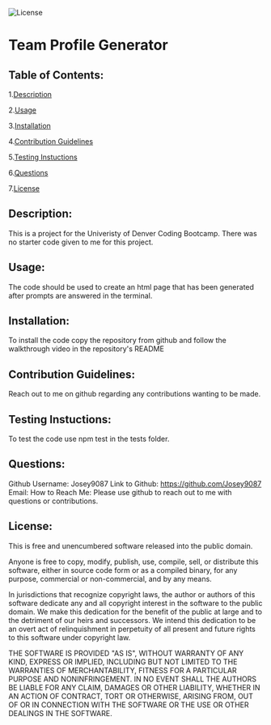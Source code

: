 
![License](https://img.shields.io/badge/License-Unlicense-blue.svg)

# Team Profile Generator


## Table of Contents:

1.[Description](#description)

2.[Usage](#usage)

3.[Installation](#installation)

4.[Contribution Guidelines](#contribution-guidelines)

5.[Testing Instuctions](#testing-instuctions)

6.[Questions](#questions)

7.[License](#license)



## Description:
This is a project for the Univeristy of Denver Coding Bootcamp. There was no starter code given to me for this project.


## Usage: 
The code should be used to create an html page that has been generated after prompts are answered in the terminal.
    

## Installation: 
To install the code copy the repository from github and follow the walkthrough video in the repository's README
    

## Contribution Guidelines:
Reach out to me on github regarding any contributions wanting to be made.
    

## Testing Instuctions:
To test the code use npm test in the tests folder.
    

## Questions:
Github Username: Josey9087 Link to Github: https://github.com/Josey9087
Email:  How to Reach Me: Please use github to reach out to me with questions or contributions.



## License:
This is free and unencumbered software released into the public domain.

Anyone is free to copy, modify, publish, use, compile, sell, or
distribute this software, either in source code form or as a compiled
binary, for any purpose, commercial or non-commercial, and by any
means.

In jurisdictions that recognize copyright laws, the author or authors
of this software dedicate any and all copyright interest in the
software to the public domain. We make this dedication for the benefit
of the public at large and to the detriment of our heirs and
successors. We intend this dedication to be an overt act of
relinquishment in perpetuity of all present and future rights to this
software under copyright law.

THE SOFTWARE IS PROVIDED "AS IS", WITHOUT WARRANTY OF ANY KIND,
EXPRESS OR IMPLIED, INCLUDING BUT NOT LIMITED TO THE WARRANTIES OF
MERCHANTABILITY, FITNESS FOR A PARTICULAR PURPOSE AND NONINFRINGEMENT.
IN NO EVENT SHALL THE AUTHORS BE LIABLE FOR ANY CLAIM, DAMAGES OR
OTHER LIABILITY, WHETHER IN AN ACTION OF CONTRACT, TORT OR OTHERWISE,
ARISING FROM, OUT OF OR IN CONNECTION WITH THE SOFTWARE OR THE USE OR
OTHER DEALINGS IN THE SOFTWARE.